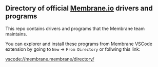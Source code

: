 ## Directory of official [Membrane.io](https://membrane.io/) drivers and programs

This repo contains drivers and programs that the Membrane team maintains.

You can explorer and install these programs from Membrane VSCode extension by going to `New` ->
`From Directory` or follwing this link:

[vscode://membrane.membrane/directory/](vscode://membrane.membrane/directory/)

